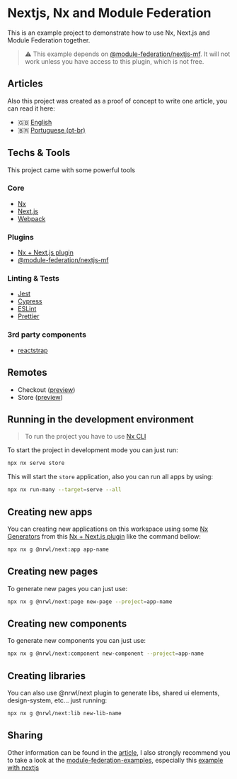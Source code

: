 # Nextjs, Nx and Module Federation

This is an example project to demonstrate how to use Nx, Next.js and Module Federation together.

> ⚠ This example depends on [@module-federation/nextjs-mf](https://app.privjs.com/package?pkg=@module-federation/nextjs-mf). It will not work unless you have access to this plugin, which is not free.

## Articles

Also this project was created as a proof of concept to write one article, you can read it here:

- 🇬🇧 [English](https://brunos3d.notion.site/Nx-Next-js-and-Module-Federation-EN-US-9c945124ddc246a8b8ca0b5a4a4343a7)
- 🇧🇷 [Portuguese (pt-br)](https://brunos3d.notion.site/Nx-Next-js-e-Module-Federation-PT-BR-7602efbb3b3c41468e961fac5a5b9605)

## Techs & Tools

This project came with some powerful tools

### Core

- [Nx](https://nx.dev/)
- [Next.js](https://nextjs.org/)
- [Webpack](https://webpack.js.org/)

### Plugins

- [Nx + Next.js plugin](https://nx.dev/packages/next)
- [@module-federation/nextjs-mf](https://app.privjs.com/package?pkg=@module-federation/nextjs-mf)

### Linting & Tests

- [Jest](https://jestjs.io/)
- [Cypress](https://www.cypress.io/)
- [ESLint](https://eslint.org/)
- [Prettier](https://prettier.io/)

### 3rd party components

- [reactstrap](https://reactstrap.github.io/)

## Remotes

- Checkout ([preview](https://nextjs-nx-module-federation-checkout.vercel.app))
- Store ([preview](https://nextjs-nx-module-federation-store.vercel.app))

## Running in the development environment

> To run the project you have to use [Nx CLI](https://nx.dev/using-nx/nx-cli)

To start the project in development mode you can just run:

```bash
npx nx serve store
```

This will start the `store` application, also you can run all apps by using:

```bash
npx nx run-many --target=serve --all
```

## Creating new apps

You can creating new applications on this workspace using some [Nx Generators](https://nx.dev/generators/using-generators) from this [Nx + Next.js plugin](https://nx.dev/packages/next) like the command bellow:

```bash
npx nx g @nrwl/next:app app-name
```

## Creating new pages

To generate new pages you can just use:

```bash
npx nx g @nrwl/next:page new-page --project=app-name
```

## Creating new components

To generate new components you can just use:

```bash
npx nx g @nrwl/next:component new-component --project=app-name
```

## Creating libraries

You can also use @nrwl/next plugin to generate libs, shared ui elements, design-system, etc... just running:

```bash
npx nx g @nrwl/next:lib new-lib-name
```

## Sharing

Other information can be found in the [article](#articles), I also strongly recommend you to take a look at the [module-federation-examples](https://github.com/module-federation/module-federation-examples), especially this [example with nextjs](https://github.com/module-federation/module-federation-examples/tree/master/nextjs)
